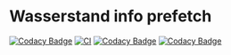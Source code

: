 # Wasserstand info prefetch

[![Codacy Badge](https://app.codacy.com/project/badge/Grade/248b9a679ff243c1acd47f79be823ea1)](https://www.codacy.com/gh/koenighotze/wasserstandinfo-prefetch/dashboard?utm_source=github.com&amp;utm_medium=referral&amp;utm_content=koenighotze/wasserstandinfo-prefetch&amp;utm_campaign=Badge_Grade)
[![CI](https://github.com/koenighotze/wasserstandinfo-prefetch/actions/workflows/node.js.yml/badge.svg)](https://github.com/koenighotze/wasserstandinfo-prefetch/actions/workflows/node.js.yml)
[![Codacy Badge](https://app.codacy.com/project/badge/Grade/7f1df715383445979b8b6a51e6a9d7a7)](https://www.codacy.com/gh/koenighotze/wasserstandinfo-prefetch/dashboard?utm_source=github.com&amp;utm_medium=referral&amp;utm_content=koenighotze/wasserstandinfo-prefetch&amp;utm_campaign=Badge_Grade)
[![Codacy Badge](https://app.codacy.com/project/badge/Coverage/7f1df715383445979b8b6a51e6a9d7a7)](https://www.codacy.com/gh/koenighotze/wasserstandinfo-prefetch/dashboard?utm_source=github.com&utm_medium=referral&utm_content=koenighotze/wasserstandinfo-prefetch&utm_campaign=Badge_Coverage)